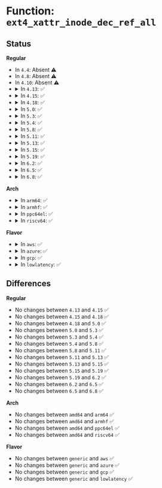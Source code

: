 # Function: <code>ext4_xattr_inode_dec_ref_all</code>

## Status
<b>Regular</b>
<ul>
<li>
In <code>4.4</code>: Absent ⚠️
</li>
<li>
In <code>4.8</code>: Absent ⚠️
</li>
<li>
In <code>4.10</code>: Absent ⚠️
</li>
<li>
<details>
<summary>In <code>4.13</code>: ✅</summary>

```c
void ext4_xattr_inode_dec_ref_all(handle_t *handle, struct inode *parent, struct buffer_head *bh, struct ext4_xattr_entry *first, bool block_csum, struct ext4_xattr_inode_array **ea_inode_array, int extra_credits, bool skip_quota);
```

**Collision:** Unique Static

**Inline:** No

**Transformation:** False

**Instances:**

```
In fs/ext4/xattr.c (ffffffff8133a670)
Location: fs/ext4/xattr.c:1113
Inline: False
Direct callers:
  - fs/ext4/xattr.c:ext4_xattr_delete_inode
  - fs/ext4/xattr.c:ext4_xattr_release_block
```
**Symbols:**

```
ffffffff8133a670-ffffffff8133a907: ext4_xattr_inode_dec_ref_all (STB_LOCAL)
```
</details>
</li>
<li>
<details>
<summary>In <code>4.15</code>: ✅</summary>

```c
void ext4_xattr_inode_dec_ref_all(handle_t *handle, struct inode *parent, struct buffer_head *bh, struct ext4_xattr_entry *first, bool block_csum, struct ext4_xattr_inode_array **ea_inode_array, int extra_credits, bool skip_quota);
```

**Collision:** Unique Static

**Inline:** No

**Transformation:** False

**Instances:**

```
In fs/ext4/xattr.c (ffffffff8135ea40)
Location: fs/ext4/xattr.c:1132
Inline: False
Direct callers:
  - fs/ext4/xattr.c:ext4_xattr_delete_inode
  - fs/ext4/xattr.c:ext4_xattr_release_block
```
**Symbols:**

```
ffffffff8135ea40-ffffffff8135ecff: ext4_xattr_inode_dec_ref_all (STB_LOCAL)
```
</details>
</li>
<li>
<details>
<summary>In <code>4.18</code>: ✅</summary>

```c
void ext4_xattr_inode_dec_ref_all(handle_t *handle, struct inode *parent, struct buffer_head *bh, struct ext4_xattr_entry *first, bool block_csum, struct ext4_xattr_inode_array **ea_inode_array, int extra_credits, bool skip_quota);
```

**Collision:** Unique Static

**Inline:** No

**Transformation:** False

**Instances:**

```
In fs/ext4/xattr.c (ffffffff8138d3b0)
Location: fs/ext4/xattr.c:1160
Inline: False
Direct callers:
  - fs/ext4/xattr.c:ext4_xattr_delete_inode
  - fs/ext4/xattr.c:ext4_xattr_release_block
```
**Symbols:**

```
ffffffff8138d3b0-ffffffff8138d672: ext4_xattr_inode_dec_ref_all (STB_LOCAL)
```
</details>
</li>
<li>
<details>
<summary>In <code>5.0</code>: ✅</summary>

```c
void ext4_xattr_inode_dec_ref_all(handle_t *handle, struct inode *parent, struct buffer_head *bh, struct ext4_xattr_entry *first, bool block_csum, struct ext4_xattr_inode_array **ea_inode_array, int extra_credits, bool skip_quota);
```

**Collision:** Unique Static

**Inline:** No

**Transformation:** False

**Instances:**

```
In fs/ext4/xattr.c (ffffffff813a5fc0)
Location: fs/ext4/xattr.c:1152
Inline: False
Direct callers:
  - fs/ext4/xattr.c:ext4_xattr_delete_inode
  - fs/ext4/xattr.c:ext4_xattr_release_block
```
**Symbols:**

```
ffffffff813a5fc0-ffffffff813a6282: ext4_xattr_inode_dec_ref_all (STB_LOCAL)
```
</details>
</li>
<li>
<details>
<summary>In <code>5.3</code>: ✅</summary>

```c
void ext4_xattr_inode_dec_ref_all(handle_t *handle, struct inode *parent, struct buffer_head *bh, struct ext4_xattr_entry *first, bool block_csum, struct ext4_xattr_inode_array **ea_inode_array, int extra_credits, bool skip_quota);
```

**Collision:** Unique Static

**Inline:** No

**Transformation:** False

**Instances:**

```
In fs/ext4/xattr.c (ffffffff813d02f0)
Location: fs/ext4/xattr.c:1153
Inline: False
Direct callers:
  - fs/ext4/xattr.c:ext4_xattr_delete_inode
  - fs/ext4/xattr.c:ext4_xattr_release_block
```
**Symbols:**

```
ffffffff813d02f0-ffffffff813d05a8: ext4_xattr_inode_dec_ref_all (STB_LOCAL)
```
</details>
</li>
<li>
<details>
<summary>In <code>5.4</code>: ✅</summary>

```c
void ext4_xattr_inode_dec_ref_all(handle_t *handle, struct inode *parent, struct buffer_head *bh, struct ext4_xattr_entry *first, bool block_csum, struct ext4_xattr_inode_array **ea_inode_array, int extra_credits, bool skip_quota);
```

**Collision:** Unique Static

**Inline:** No

**Transformation:** False

**Instances:**

```
In fs/ext4/xattr.c (ffffffff813e99c0)
Location: fs/ext4/xattr.c:1153
Inline: False
Direct callers:
  - fs/ext4/xattr.c:ext4_xattr_delete_inode
  - fs/ext4/xattr.c:ext4_xattr_release_block
```
**Symbols:**

```
ffffffff813e99c0-ffffffff813e9c78: ext4_xattr_inode_dec_ref_all (STB_LOCAL)
```
</details>
</li>
<li>
<details>
<summary>In <code>5.8</code>: ✅</summary>

```c
void ext4_xattr_inode_dec_ref_all(handle_t *handle, struct inode *parent, struct buffer_head *bh, struct ext4_xattr_entry *first, bool block_csum, struct ext4_xattr_inode_array **ea_inode_array, int extra_credits, bool skip_quota);
```

**Collision:** Unique Static

**Inline:** No

**Transformation:** False

**Instances:**

```
In fs/ext4/xattr.c (ffffffff81436fc0)
Location: fs/ext4/xattr.c:1124
Inline: False
Direct callers:
  - fs/ext4/xattr.c:ext4_xattr_delete_inode
  - fs/ext4/xattr.c:ext4_xattr_release_block
```
**Symbols:**

```
ffffffff81436fc0-ffffffff814372a2: ext4_xattr_inode_dec_ref_all (STB_LOCAL)
```
</details>
</li>
<li>
<details>
<summary>In <code>5.11</code>: ✅</summary>

```c
void ext4_xattr_inode_dec_ref_all(handle_t *handle, struct inode *parent, struct buffer_head *bh, struct ext4_xattr_entry *first, bool block_csum, struct ext4_xattr_inode_array **ea_inode_array, int extra_credits, bool skip_quota);
```

**Collision:** Unique Static

**Inline:** No

**Transformation:** False

**Instances:**

```
In fs/ext4/xattr.c (ffffffff8144fac0)
Location: fs/ext4/xattr.c:1127
Inline: False
Direct callers:
  - fs/ext4/xattr.c:ext4_xattr_delete_inode
  - fs/ext4/xattr.c:ext4_xattr_release_block
```
**Symbols:**

```
ffffffff8144fac0-ffffffff8144fda2: ext4_xattr_inode_dec_ref_all (STB_LOCAL)
```
</details>
</li>
<li>
<details>
<summary>In <code>5.13</code>: ✅</summary>

```c
void ext4_xattr_inode_dec_ref_all(handle_t *handle, struct inode *parent, struct buffer_head *bh, struct ext4_xattr_entry *first, bool block_csum, struct ext4_xattr_inode_array **ea_inode_array, int extra_credits, bool skip_quota);
```

**Collision:** Unique Static

**Inline:** No

**Transformation:** False

**Instances:**

```
In fs/ext4/xattr.c (ffffffff814552b0)
Location: fs/ext4/xattr.c:1127
Inline: False
Direct callers:
  - fs/ext4/xattr.c:ext4_xattr_delete_inode
  - fs/ext4/xattr.c:ext4_xattr_release_block
```
**Symbols:**

```
ffffffff814552b0-ffffffff81455593: ext4_xattr_inode_dec_ref_all (STB_LOCAL)
```
</details>
</li>
<li>
<details>
<summary>In <code>5.15</code>: ✅</summary>

```c
void ext4_xattr_inode_dec_ref_all(handle_t *handle, struct inode *parent, struct buffer_head *bh, struct ext4_xattr_entry *first, bool block_csum, struct ext4_xattr_inode_array **ea_inode_array, int extra_credits, bool skip_quota);
```

**Collision:** Unique Static

**Inline:** No

**Transformation:** False

**Instances:**

```
In fs/ext4/xattr.c (ffffffff814a9330)
Location: fs/ext4/xattr.c:1128
Inline: False
Direct callers:
  - fs/ext4/xattr.c:ext4_xattr_delete_inode
  - fs/ext4/xattr.c:ext4_xattr_release_block
```
**Symbols:**

```
ffffffff814a9330-ffffffff814a961e: ext4_xattr_inode_dec_ref_all (STB_LOCAL)
```
</details>
</li>
<li>
<details>
<summary>In <code>5.19</code>: ✅</summary>

```c
void ext4_xattr_inode_dec_ref_all(handle_t *handle, struct inode *parent, struct buffer_head *bh, struct ext4_xattr_entry *first, bool block_csum, struct ext4_xattr_inode_array **ea_inode_array, int extra_credits, bool skip_quota);
```

**Collision:** Unique Static

**Inline:** No

**Transformation:** False

**Instances:**

```
In fs/ext4/xattr.c (ffffffff81530dc0)
Location: fs/ext4/xattr.c:1127
Inline: False
Direct callers:
  - fs/ext4/xattr.c:ext4_xattr_delete_inode
  - fs/ext4/xattr.c:ext4_xattr_release_block
```
**Symbols:**

```
ffffffff81530dc0-ffffffff815310e1: ext4_xattr_inode_dec_ref_all (STB_LOCAL)
```
</details>
</li>
<li>
<details>
<summary>In <code>6.2</code>: ✅</summary>

```c
void ext4_xattr_inode_dec_ref_all(handle_t *handle, struct inode *parent, struct buffer_head *bh, struct ext4_xattr_entry *first, bool block_csum, struct ext4_xattr_inode_array **ea_inode_array, int extra_credits, bool skip_quota);
```

**Collision:** Unique Static

**Inline:** No

**Transformation:** False

**Instances:**

```
In fs/ext4/xattr.c (ffffffff815cf420)
Location: fs/ext4/xattr.c:1143
Inline: False
Direct callers:
  - fs/ext4/xattr.c:ext4_xattr_delete_inode
  - fs/ext4/xattr.c:ext4_xattr_release_block
```
**Symbols:**

```
ffffffff815cf420-ffffffff815cf741: ext4_xattr_inode_dec_ref_all (STB_LOCAL)
```
</details>
</li>
<li>
<details>
<summary>In <code>6.5</code>: ✅</summary>

```c
void ext4_xattr_inode_dec_ref_all(handle_t *handle, struct inode *parent, struct buffer_head *bh, struct ext4_xattr_entry *first, bool block_csum, struct ext4_xattr_inode_array **ea_inode_array, int extra_credits, bool skip_quota);
```

**Collision:** Unique Static

**Inline:** No

**Transformation:** False

**Instances:**

```
In fs/ext4/xattr.c (ffffffff81606d00)
Location: fs/ext4/xattr.c:1171
Inline: False
Direct callers:
  - fs/ext4/xattr.c:ext4_xattr_delete_inode
  - fs/ext4/xattr.c:ext4_xattr_release_block
```
**Symbols:**

```
ffffffff81606d00-ffffffff81607021: ext4_xattr_inode_dec_ref_all (STB_LOCAL)
```
</details>
</li>
<li>
<details>
<summary>In <code>6.8</code>: ✅</summary>

```c
void ext4_xattr_inode_dec_ref_all(handle_t *handle, struct inode *parent, struct buffer_head *bh, struct ext4_xattr_entry *first, bool block_csum, struct ext4_xattr_inode_array **ea_inode_array, int extra_credits, bool skip_quota);
```

**Collision:** Unique Static

**Inline:** No

**Transformation:** False

**Instances:**

```
In fs/ext4/xattr.c (ffffffff8163fa40)
Location: fs/ext4/xattr.c:1171
Inline: False
Direct callers:
  - fs/ext4/xattr.c:ext4_xattr_delete_inode
  - fs/ext4/xattr.c:ext4_xattr_release_block
```
**Symbols:**

```
ffffffff8163fa40-ffffffff8163fd61: ext4_xattr_inode_dec_ref_all (STB_LOCAL)
```
</details>
</li>
</ul>
<b>Arch</b>
<ul>
<li>
<details>
<summary>In <code>arm64</code>: ✅</summary>

```c
void ext4_xattr_inode_dec_ref_all(handle_t *handle, struct inode *parent, struct buffer_head *bh, struct ext4_xattr_entry *first, bool block_csum, struct ext4_xattr_inode_array **ea_inode_array, int extra_credits, bool skip_quota);
```

**Collision:** Unique Static

**Inline:** No

**Transformation:** False

**Instances:**

```
In fs/ext4/xattr.c (ffff8000104c3d40)
Location: fs/ext4/xattr.c:1153
Inline: False
Direct callers:
  - fs/ext4/xattr.c:ext4_xattr_delete_inode
  - fs/ext4/xattr.c:ext4_xattr_release_block
```
**Symbols:**

```
ffff8000104c3d40-ffff8000104c3ff0: ext4_xattr_inode_dec_ref_all (STB_LOCAL)
```
</details>
</li>
<li>
<details>
<summary>In <code>armhf</code>: ✅</summary>

```c
void ext4_xattr_inode_dec_ref_all(handle_t *handle, struct inode *parent, struct buffer_head *bh, struct ext4_xattr_entry *first, bool block_csum, struct ext4_xattr_inode_array **ea_inode_array, int extra_credits, bool skip_quota);
```

**Collision:** Unique Static

**Inline:** No

**Transformation:** False

**Instances:**

```
In fs/ext4/xattr.c (c0686978)
Location: fs/ext4/xattr.c:1153
Inline: False
Direct callers:
  - fs/ext4/xattr.c:ext4_xattr_delete_inode
  - fs/ext4/xattr.c:ext4_xattr_release_block
```
**Symbols:**

```
c0686978-c0686c50: ext4_xattr_inode_dec_ref_all (STB_LOCAL)
```
</details>
</li>
<li>
<details>
<summary>In <code>ppc64el</code>: ✅</summary>

```c
void ext4_xattr_inode_dec_ref_all(handle_t *handle, struct inode *parent, struct buffer_head *bh, struct ext4_xattr_entry *first, bool block_csum, struct ext4_xattr_inode_array **ea_inode_array, int extra_credits, bool skip_quota);
```

**Collision:** Unique Static

**Inline:** No

**Transformation:** False

**Instances:**

```
In fs/ext4/xattr.c (c0000000005f9ae0)
Location: fs/ext4/xattr.c:1153
Inline: False
Direct callers:
  - fs/ext4/xattr.c:ext4_xattr_delete_inode
  - fs/ext4/xattr.c:ext4_xattr_release_block
```
**Symbols:**

```
c0000000005f9ae0-c0000000005f9ee8: ext4_xattr_inode_dec_ref_all (STB_LOCAL)
```
</details>
</li>
<li>
<details>
<summary>In <code>riscv64</code>: ✅</summary>

```c
void ext4_xattr_inode_dec_ref_all(handle_t *handle, struct inode *parent, struct buffer_head *bh, struct ext4_xattr_entry *first, bool block_csum, struct ext4_xattr_inode_array **ea_inode_array, int extra_credits, bool skip_quota);
```

**Collision:** Unique Static

**Inline:** No

**Transformation:** False

**Instances:**

```
In fs/ext4/xattr.c (ffffffe00033dac8)
Location: fs/ext4/xattr.c:1153
Inline: False
Direct callers:
  - fs/ext4/xattr.c:ext4_xattr_delete_inode
  - fs/ext4/xattr.c:ext4_xattr_release_block
```
**Symbols:**

```
ffffffe00033dac8-ffffffe00033dd02: ext4_xattr_inode_dec_ref_all (STB_LOCAL)
```
</details>
</li>
</ul>
<b>Flavor</b>
<ul>
<li>
<details>
<summary>In <code>aws</code>: ✅</summary>

```c
void ext4_xattr_inode_dec_ref_all(handle_t *handle, struct inode *parent, struct buffer_head *bh, struct ext4_xattr_entry *first, bool block_csum, struct ext4_xattr_inode_array **ea_inode_array, int extra_credits, bool skip_quota);
```

**Collision:** Unique Static

**Inline:** No

**Transformation:** False

**Instances:**

```
In fs/ext4/xattr.c (ffffffff813e1fa0)
Location: fs/ext4/xattr.c:1153
Inline: False
Direct callers:
  - fs/ext4/xattr.c:ext4_xattr_delete_inode
  - fs/ext4/xattr.c:ext4_xattr_release_block
```
**Symbols:**

```
ffffffff813e1fa0-ffffffff813e2258: ext4_xattr_inode_dec_ref_all (STB_LOCAL)
```
</details>
</li>
<li>
<details>
<summary>In <code>azure</code>: ✅</summary>

```c
void ext4_xattr_inode_dec_ref_all(handle_t *handle, struct inode *parent, struct buffer_head *bh, struct ext4_xattr_entry *first, bool block_csum, struct ext4_xattr_inode_array **ea_inode_array, int extra_credits, bool skip_quota);
```

**Collision:** Unique Static

**Inline:** No

**Transformation:** False

**Instances:**

```
In fs/ext4/xattr.c (ffffffff813d2a20)
Location: fs/ext4/xattr.c:1153
Inline: False
Direct callers:
  - fs/ext4/xattr.c:ext4_xattr_delete_inode
  - fs/ext4/xattr.c:ext4_xattr_release_block
```
**Symbols:**

```
ffffffff813d2a20-ffffffff813d2cd8: ext4_xattr_inode_dec_ref_all (STB_LOCAL)
```
</details>
</li>
<li>
<details>
<summary>In <code>gcp</code>: ✅</summary>

```c
void ext4_xattr_inode_dec_ref_all(handle_t *handle, struct inode *parent, struct buffer_head *bh, struct ext4_xattr_entry *first, bool block_csum, struct ext4_xattr_inode_array **ea_inode_array, int extra_credits, bool skip_quota);
```

**Collision:** Unique Static

**Inline:** No

**Transformation:** False

**Instances:**

```
In fs/ext4/xattr.c (ffffffff813df320)
Location: fs/ext4/xattr.c:1153
Inline: False
Direct callers:
  - fs/ext4/xattr.c:ext4_xattr_delete_inode
  - fs/ext4/xattr.c:ext4_xattr_release_block
```
**Symbols:**

```
ffffffff813df320-ffffffff813df5d8: ext4_xattr_inode_dec_ref_all (STB_LOCAL)
```
</details>
</li>
<li>
<details>
<summary>In <code>lowlatency</code>: ✅</summary>

```c
void ext4_xattr_inode_dec_ref_all(handle_t *handle, struct inode *parent, struct buffer_head *bh, struct ext4_xattr_entry *first, bool block_csum, struct ext4_xattr_inode_array **ea_inode_array, int extra_credits, bool skip_quota);
```

**Collision:** Unique Static

**Inline:** No

**Transformation:** False

**Instances:**

```
In fs/ext4/xattr.c (ffffffff813f4740)
Location: fs/ext4/xattr.c:1153
Inline: False
Direct callers:
  - fs/ext4/xattr.c:ext4_xattr_delete_inode
  - fs/ext4/xattr.c:ext4_xattr_release_block
```
**Symbols:**

```
ffffffff813f4740-ffffffff813f49f8: ext4_xattr_inode_dec_ref_all (STB_LOCAL)
```
</details>
</li>
</ul>

## Differences
<b>Regular</b>
<ul>
<li>
No changes between <code>4.13</code> and <code>4.15</code> ✅
</li>
<li>
No changes between <code>4.15</code> and <code>4.18</code> ✅
</li>
<li>
No changes between <code>4.18</code> and <code>5.0</code> ✅
</li>
<li>
No changes between <code>5.0</code> and <code>5.3</code> ✅
</li>
<li>
No changes between <code>5.3</code> and <code>5.4</code> ✅
</li>
<li>
No changes between <code>5.4</code> and <code>5.8</code> ✅
</li>
<li>
No changes between <code>5.8</code> and <code>5.11</code> ✅
</li>
<li>
No changes between <code>5.11</code> and <code>5.13</code> ✅
</li>
<li>
No changes between <code>5.13</code> and <code>5.15</code> ✅
</li>
<li>
No changes between <code>5.15</code> and <code>5.19</code> ✅
</li>
<li>
No changes between <code>5.19</code> and <code>6.2</code> ✅
</li>
<li>
No changes between <code>6.2</code> and <code>6.5</code> ✅
</li>
<li>
No changes between <code>6.5</code> and <code>6.8</code> ✅
</li>
</ul>
<b>Arch</b>
<ul>
<li>
No changes between <code>amd64</code> and <code>arm64</code> ✅
</li>
<li>
No changes between <code>amd64</code> and <code>armhf</code> ✅
</li>
<li>
No changes between <code>amd64</code> and <code>ppc64el</code> ✅
</li>
<li>
No changes between <code>amd64</code> and <code>riscv64</code> ✅
</li>
</ul>
<b>Flavor</b>
<ul>
<li>
No changes between <code>generic</code> and <code>aws</code> ✅
</li>
<li>
No changes between <code>generic</code> and <code>azure</code> ✅
</li>
<li>
No changes between <code>generic</code> and <code>gcp</code> ✅
</li>
<li>
No changes between <code>generic</code> and <code>lowlatency</code> ✅
</li>
</ul>
